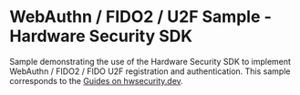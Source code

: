 # WebAuthn / FIDO2 / U2F Sample - Hardware Security SDK

Sample demonstrating the use of the Hardware Security SDK to implement WebAuthn / FIDO2 / FIDO U2F registration and authentication.
This sample corresponds to the [Guides on hwsecurity.dev](https://hwsecurity.dev/docs/).
